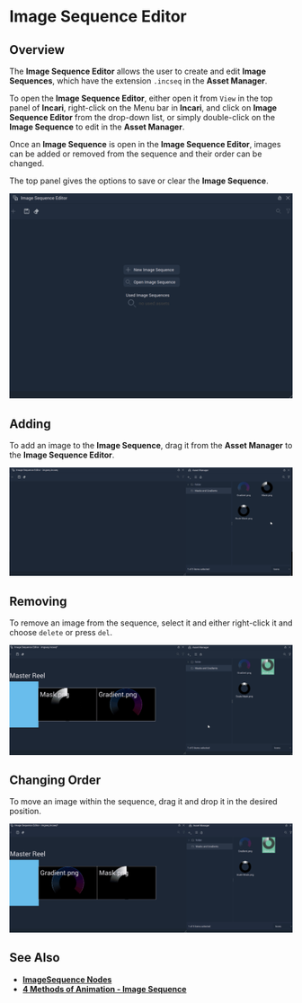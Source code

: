 # Image Sequence Editor

## Overview

The **Image Sequence Editor** allows the user to create and edit **Image Sequences**, which have the extension `.incseq` in the **Asset Manager**.

To open the **Image Sequence Editor**, either open it from `View` in the top panel of **Incari**, right-click on the Menu bar in **Incari**, and click on **Image Sequence Editor** from the drop-down list, or simply double-click on the **Image Sequence** to edit in the **Asset Manager**.

Once an **Image Sequence** is open in the **Image Sequence Editor**, images can be added or removed from the sequence and their order can be changed.

The top panel gives the options to save or clear the **Image Sequence**.

![](../.gitbook/assets/imagesequenceeditor20232.png)

## Adding

To add an image to the **Image Sequence**, drag it from the **Asset Manager** to the **Image Sequence Editor**.

![](../.gitbook/assets/imgseqeditorimage220232.gif)

## Removing

To remove an image from the sequence, select it and either right-click it and choose `delete` or press `del`.

![](../.gitbook/assets/imgseqeditorimage320232.gif)

## Changing Order

To move an image within the sequence, drag it and drop it in the desired position.

![](../.gitbook/assets/imgseqeditorimage420232.gif)

## See Also

* [**ImageSequence Nodes**](../toolbox/incari/imagesequence/)
* [**4 Methods of Animation - Image Sequence**](../demo-projects/4-methods-of-animation.md#3-image-sequence)


